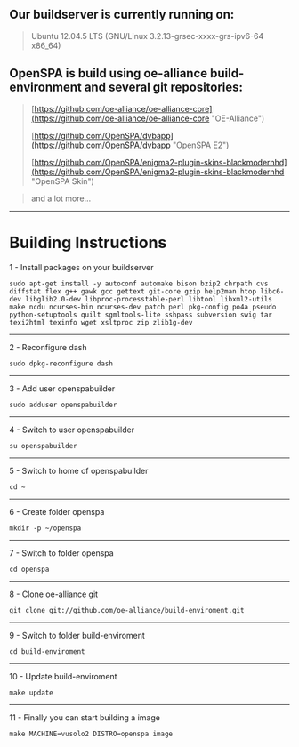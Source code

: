 ## Our buildserver is currently running on: ##

> Ubuntu 12.04.5 LTS (GNU/Linux 3.2.13-grsec-xxxx-grs-ipv6-64 x86_64)

## OpenSPA is build using oe-alliance build-environment and several git repositories: ##

> [https://github.com/oe-alliance/oe-alliance-core](https://github.com/oe-alliance/oe-alliance-core "OE-Alliance")
> 
> [https://github.com/OpenSPA/dvbapp](https://github.com/OpenSPA/dvbapp "OpenSPA E2")
> 
> [https://github.com/OpenSPA/enigma2-plugin-skins-blackmodernhd](https://github.com/OpenSPA/enigma2-plugin-skins-blackmodernhd "OpenSPA Skin")

> and a lot more...


----------

# Building Instructions #

1 - Install packages on your buildserver

    sudo apt-get install -y autoconf automake bison bzip2 chrpath cvs diffstat flex g++ gawk gcc gettext git-core gzip help2man htop libc6-dev libglib2.0-dev libproc-processtable-perl libtool libxml2-utils make ncdu ncurses-bin ncurses-dev patch perl pkg-config po4a pseudo python-setuptools quilt sgmltools-lite sshpass subversion swig tar texi2html texinfo wget xsltproc zip zlib1g-dev

----------
2 - Reconfigure dash

    sudo dpkg-reconfigure dash

----------
3 - Add user openspabuilder

    sudo adduser openspabuilder

----------
4 - Switch to user openspabuilder

    su openspabuilder

----------
5 - Switch to home of openspabuilder

    cd ~

----------
6 - Create folder openspa

    mkdir -p ~/openspa

----------
7 - Switch to folder openspa

    cd openspa

----------
8 - Clone oe-alliance git

    git clone git://github.com/oe-alliance/build-enviroment.git

----------
9 - Switch to folder build-enviroment

    cd build-enviroment

----------
10 - Update build-enviroment

    make update

----------
11 - Finally you can start building a image

    make MACHINE=vusolo2 DISTRO=openspa image
